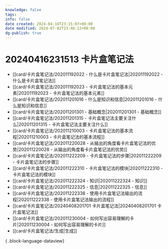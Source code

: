 ```yaml
---
knowledge: false
tags: 
info: false
date created: 2024-04-16T23:15:07+08:00
date modified: 2024-07-02T23:48:12+08:00
dg-publish: true
---
```


# 20240416231513 卡片盒笔记法

- [[card/卡片盒笔记法/202011192022 - 什么是卡片盒笔记法\|202011192022 - 什么是卡片盒笔记法]]
- [[card/卡片盒笔记法/202011192023 - 卡片盒笔记法的基本元素\|202011192023 - 卡片盒笔记法的基本元素]]
- [[card/卡片盒笔记法/202011201016 - 什么是知识和信息\|202011201016 - 什么是知识和信息]]
- [[card/卡片盒笔记法/202011201301 - 基础概念\|202011201301 - 基础概念]]
- [[card/卡片盒笔记法/202011201315 - 卡片盒笔记法主要关注什么\|202011201315 - 卡片盒笔记法主要关注什么]]
- [[card/卡片盒笔记法/202011210003 - 卡片盒笔记法的基本流程\|202011210003 - 卡片盒笔记法的基本流程]]
- [[card/卡片盒笔记法/202011220028 - 从输出的角度看卡片盒笔记法的优势\|202011220028 - 从输出的角度看卡片盒笔记法的优势]]
- [[card/卡片盒笔记法/202011222209 - 卡片盒笔记法的步骤\|202011222209 - 卡片盒笔记法的步骤]]
- [[card/卡片盒笔记法/202011222310 - 卡片盒笔记法的模块\|202011222310 - 卡片盒笔记法的模块]]
- [[card/卡片盒笔记法/202011222324 - 知识\|202011222324 - 知识]]
- [[card/卡片盒笔记法/202011222325 - 信息\|202011222325 - 信息]]
- [[card/卡片盒笔记法/202011222338 - 使用卡片盒笔记法输出的流程\|202011222338 - 使用卡片盒笔记法输出的流程]]
- [[card/卡片盒笔记法/20240408201701 卡片盒笔记法\|20240408201701 卡片盒笔记法]]
- [[card/卡片盒笔记法/202011230004 - 如何写出容易理解的卡片\|202011230004 - 如何写出容易理解的卡片]]
- [[card/卡片盒笔记法/生成\|生成]]

{ .block-language-dataview}
